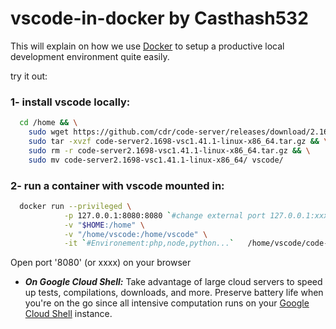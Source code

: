 # vscode-in-docker by Casthash532

This will explain on how we use [Docker](https://www.docker.com/) to setup a productive local development environment quite easily.

try it out:  

### 1- install vscode locally:
```bash
  cd /home && \
	sudo wget https://github.com/cdr/code-server/releases/download/2.1698/code-server2.1698-vsc1.41.1-linux-x86_64.tar.gz && \
	sudo tar -xvzf code-server2.1698-vsc1.41.1-linux-x86_64.tar.gz && \
	sudo rm -r code-server2.1698-vsc1.41.1-linux-x86_64.tar.gz && \
	sudo mv code-server2.1698-vsc1.41.1-linux-x86_64/ vscode/ 
```

### 2- run a container with vscode mounted in:
```bash
  docker run --privileged \
            -p 127.0.0.1:8080:8080 `#change external port 127.0.0.1:xxxx:8080 for multiple environements` \
            -v "$HOME:/home" \
            -v "/home/vscode:/home/vscode" \
            -it `#Environement:php,node,python...`   /home/vscode/code-server --auth none
```
Open port '8080' (or xxxx) on your browser
- ***On Google Cloud Shell:*** Take advantage of large cloud servers to speed up tests,
  compilations, downloads, and more. Preserve battery life when you're on the go
  since all intensive computation runs on your [Google Cloud Shell](https://console.cloud.google.com/) instance.




           
